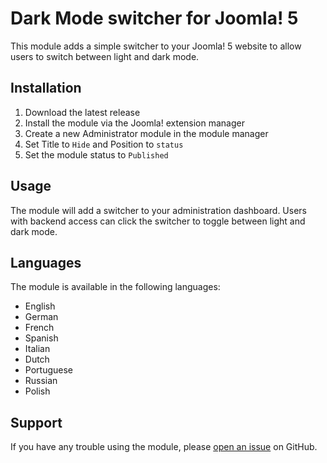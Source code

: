 # Dark Mode switcher for Joomla! 5

This module adds a simple switcher to your Joomla! 5 website to allow users to switch between light and dark mode.

## Installation

1. Download the latest release
2. Install the module via the Joomla! extension manager
3. Create a new Administrator module in the module manager
4. Set Title to `Hide` and Position to `status`
5. Set the module status to `Published`

## Usage

The module will add a switcher to your administration dashboard. Users with backend access can click the switcher to toggle between light and dark mode.

## Languages

The module is available in the following languages:

- English
- German
- French
- Spanish
- Italian
- Dutch
- Portuguese
- Russian
- Polish

## Support

If you have any trouble using the module, please [open an issue](https://github.com/robhuijben/mod_darkmode/issues/new) on GitHub.
